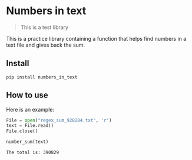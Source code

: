 # Numbers in text
> This is a test library


This is a practice library containing a function that helps find numbers in a text file and gives back the sum.

## Install

`pip install numbers_in_text`

## How to use

Here is an example:

```python
File = open("regex_sum_928284.txt", 'r')
text = File.read()
File.close()
```

```python
number_sum(text)
```

    The total is: 390829
    
